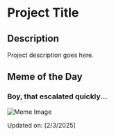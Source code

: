 # Project Title

## Description

Project description goes here.

## Meme of the Day

### Boy, that escalated quickly...
![Meme Image](https://i.redd.it/p435yhma3sge1.gif)

Updated on: [2/3/2025]